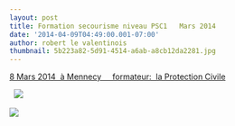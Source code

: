```yaml
---
layout: post
title: Formation secourisme niveau PSC1   Mars 2014
date: '2014-04-09T04:49:00.001-07:00'
author: robert le valentinois
thumbnail: 5b223a82-5d91-4514-a6ab-a8cb12da2281.jpg
---
```

[8 Mars 2014&nbsp; à Mennecy&nbsp;&nbsp;&nbsp;&nbsp; formateur:&nbsp; la Protection Civile](16113ffc-62c9-46e8-8bbb-f8473cb28375.jpg)

  

&nbsp; ![](16113ffc-62c9-46e8-8bbb-f8473cb28375.jpg)

[![](217d111e-ddca-40cd-9269-dc9a19ab8da4.jpg)](217d111e-ddca-40cd-9269-dc9a19ab8da4.jpg)
